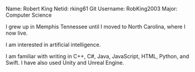 Name: Robert King
Netid: rking61
Git Username: RobKing2003
Major: Computer Science

I grew up in Memphis Tennessee until I moved to North Carolina, where I now live.

I am interested in artificial intelligence.



I am familiar with writing in C++, C#, Java, JavaScript, HTML, Python, and Swift.
I have also used Unity and Unreal Engine.
